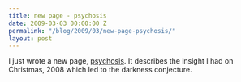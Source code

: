 ```yaml
---
title: new page - psychosis
date: 2009-03-03 00:00:00 Z
permalink: "/blog/2009/03/new-page-psychosis/"
layout: post
---
```


I just wrote a new page, [psychosis](/darkness-conjecture/psychosis/). It describes the insight I had on Christmas, 2008 which led to the darkness conjecture.

